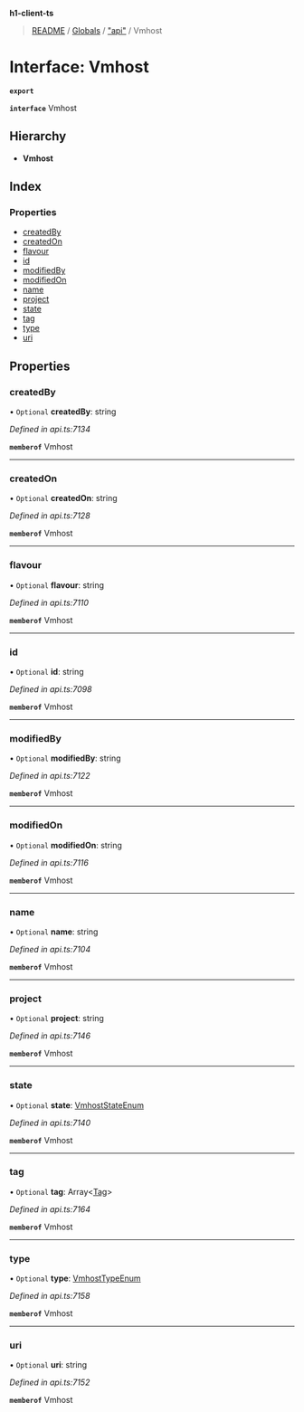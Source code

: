 **h1-client-ts**

> [README](../README.md) / [Globals](../globals.md) / ["api"](../modules/_api_.md) / Vmhost

# Interface: Vmhost

**`export`** 

**`interface`** Vmhost

## Hierarchy

* **Vmhost**

## Index

### Properties

* [createdBy](_api_.vmhost.md#createdby)
* [createdOn](_api_.vmhost.md#createdon)
* [flavour](_api_.vmhost.md#flavour)
* [id](_api_.vmhost.md#id)
* [modifiedBy](_api_.vmhost.md#modifiedby)
* [modifiedOn](_api_.vmhost.md#modifiedon)
* [name](_api_.vmhost.md#name)
* [project](_api_.vmhost.md#project)
* [state](_api_.vmhost.md#state)
* [tag](_api_.vmhost.md#tag)
* [type](_api_.vmhost.md#type)
* [uri](_api_.vmhost.md#uri)

## Properties

### createdBy

• `Optional` **createdBy**: string

*Defined in api.ts:7134*

**`memberof`** Vmhost

___

### createdOn

• `Optional` **createdOn**: string

*Defined in api.ts:7128*

**`memberof`** Vmhost

___

### flavour

• `Optional` **flavour**: string

*Defined in api.ts:7110*

**`memberof`** Vmhost

___

### id

• `Optional` **id**: string

*Defined in api.ts:7098*

**`memberof`** Vmhost

___

### modifiedBy

• `Optional` **modifiedBy**: string

*Defined in api.ts:7122*

**`memberof`** Vmhost

___

### modifiedOn

• `Optional` **modifiedOn**: string

*Defined in api.ts:7116*

**`memberof`** Vmhost

___

### name

• `Optional` **name**: string

*Defined in api.ts:7104*

**`memberof`** Vmhost

___

### project

• `Optional` **project**: string

*Defined in api.ts:7146*

**`memberof`** Vmhost

___

### state

• `Optional` **state**: [VmhostStateEnum](../enums/_api_.vmhoststateenum.md)

*Defined in api.ts:7140*

**`memberof`** Vmhost

___

### tag

• `Optional` **tag**: Array\<[Tag](_api_.tag.md)>

*Defined in api.ts:7164*

**`memberof`** Vmhost

___

### type

• `Optional` **type**: [VmhostTypeEnum](../enums/_api_.vmhosttypeenum.md)

*Defined in api.ts:7158*

**`memberof`** Vmhost

___

### uri

• `Optional` **uri**: string

*Defined in api.ts:7152*

**`memberof`** Vmhost
